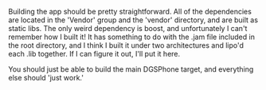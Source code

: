 Building the app should be pretty straightforward. All of the dependencies 
are located in the 'Vendor' group and the 'vendor' directory, and are built
as static libs. The only weird dependency is boost, and unfortunately I can't 
remember how I built it! It has something to do with the .jam file included 
in the root directory, and I think I built it under two architectures and
lipo'd each .lib together. If I can figure it out, I'll put it here. 

You should just be able to build the main DGSPhone target, and everything 
else should 'just work.' 